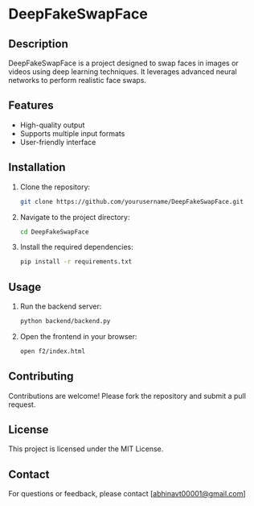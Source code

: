 # DeepFakeSwapFace

## Description
DeepFakeSwapFace is a project designed to swap faces in images or videos using deep learning techniques. It leverages advanced neural networks to perform realistic face swaps.

## Features
- High-quality output
- Supports multiple input formats
- User-friendly interface

## Installation
1. Clone the repository:
   ```bash
   git clone https://github.com/yourusername/DeepFakeSwapFace.git
   ```
2. Navigate to the project directory:
   ```bash
   cd DeepFakeSwapFace
   ```
3. Install the required dependencies:
   ```bash
   pip install -r requirements.txt
   ```

## Usage
1. Run the backend server:
   ```bash
   python backend/backend.py
   ```
2. Open the frontend in your browser:
   ```bash
   open f2/index.html
   ```

## Contributing
Contributions are welcome! Please fork the repository and submit a pull request.

## License
This project is licensed under the MIT License.

## Contact
For questions or feedback, please contact [abhinavt00001@gmail.com]
